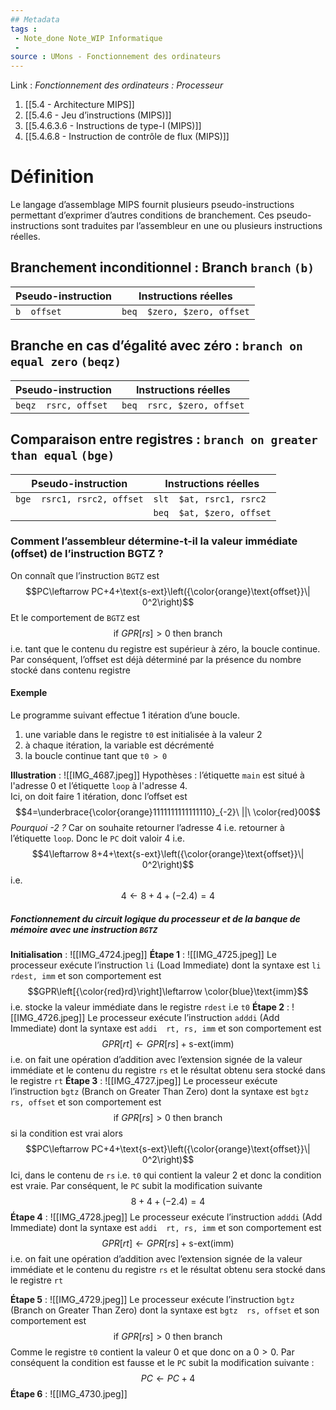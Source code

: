 ```yaml
---
## Metadata
tags : 
 - Note_done Note_WIP Informatique
 - 
source : UMons - Fonctionnement des ordinateurs
---
```


Link :
_Fonctionnement des ordinateurs : Processeur_
1. [[5.4 - Architecture MIPS]]
2. [[5.4.6 - Jeu d’instructions (MIPS)]]
3. [[5.4.6.3.6 - Instructions de type-I (MIPS)]]
4. [[5.4.6.8 - Instruction de contrôle de flux (MIPS)]]

# Définition
Le langage d’assemblage MIPS fournit plusieurs pseudo-instructions permettant d’exprimer d’autres conditions de branchement. Ces pseudo-instructions sont traduites par l’assembleur en une ou plusieurs instructions réelles.
## Branchement inconditionnel : Branch `branch` `(b)`

| Pseudo-instruction | Instructions réelles        |
| ------------------ | --------------------------- |
| `b  offset`        | `beq  $zero, $zero, offset` |
## Branche en cas d’égalité avec zéro : `branch on equal zero` `(beqz)`
| Pseudo-instruction   | Instructions réelles       |
| -------------------- | -------------------------- |
| `beqz  rsrc, offset` | `beq  rsrc, $zero, offset` |
## Comparaison entre registres : `branch on greater than equal` `(bge)`
| Pseudo-instruction          | Instructions réelles      |
| --------------------------- | ------------------------- |
| `bge  rsrc1, rsrc2, offset` | `slt  $at, rsrc1, rsrc2`  |
|                             | `beq  $at, $zero, offset` |


### Comment l’assembleur détermine-t-il la valeur immédiate (offset) de l’instruction BGTZ ?
On connaît que l’instruction `BGTZ` est $$PC\leftarrow PC+4+\text{s-ext}\left({\color{orange}\text{offset}}\| 0^2\right)$$ Et le comportement de `BGTZ` est $$\text{if }GPR\left[rs\right]> 0\text{ then branch}$$ i.e. tant que le contenu du registre est supérieur à zéro, la boucle continue. 
Par conséquent, l’offset est déjà déterminé par la présence du nombre stocké dans contenu registre 

#### Exemple
Le programme suivant effectue 1 itération d’une boucle.
1. une variable dans le registre `t0` est initialisée à la valeur 2
2. à chaque itération, la variable est décrémenté 
3. la boucle continue tant que `t0 > 0`

**Illustration** : ![[IMG_4687.jpeg]]
Hypothèses : l’étiquette `main` est situé à l'adresse 0 et l’étiquette `loop` à l'adresse 4.
\
Ici, on doit faire 1 itération, donc l’offset est $$4=\underbrace{\color{orange}1111111111111110}_{-2}\ ||\ \color{red}00$$ _Pourquoi -2 ?_ 
Car on souhaite retourner l’adresse 4 i.e. retourner à l’étiquette `loop`. Donc le `PC` doit valoir 4 i.e. $$4\leftarrow 8+4+\text{s-ext}\left({\color{orange}\text{offset}}\| 0^2\right)$$ i.e. $$4\leftarrow 8+4+(-2.4)=4$$

##### Fonctionnement du circuit logique du processeur et de la banque de mémoire avec une instruction `BGTZ` 
**Initialisation** : ![[IMG_4724.jpeg]]
**Étape 1** : ![[IMG_4725.jpeg]]
Le processeur exécute l’instruction `li` (Load Immediate) dont la syntaxe est `li  rdest, imm` et son comportement est $$GPR\left[{\color{red}rd}\right]\leftarrow \color{blue}\text{imm}$$ i.e. stocke la valeur immédiate dans le registre `rdest` i.e `t0` 
**Étape 2** : ![[IMG_4726.jpeg]]
Le processeur exécute l’instruction `adddi` (Add Immediate) dont la syntaxe est `addi  rt, rs, imm` et son comportement est $$GPR[rt]\leftarrow GPR[rs]+ \text{s-ext}(\text{imm})$$ i.e. on fait une opération d’addition avec l’extension signée de la valeur immédiate et le contenu du registre `rs` et le résultat obtenu sera stocké dans le registre `rt` 
**Étape 3** : ![[IMG_4727.jpeg]]
Le processeur exécute l’instruction `bgtz` (Branch on Greater Than Zero) dont la syntaxe est `bgtz  rs, offset` et son comportement est $$\text{if }GPR\left[rs\right]> 0\text{ then branch}$$ si la condition est vrai alors $$PC\leftarrow PC+4+\text{s-ext}\left({\color{orange}\text{offset}}\| 0^2\right)$$ Ici, dans le contenu de `rs` i.e. `t0` qui contient la valeur 2 et donc la condition est vraie. Par conséquent, le `PC` subit la modification suivante $$8+4+ (-2.4)=4$$ 
**Étape 4** : ![[IMG_4728.jpeg]]
Le processeur exécute l’instruction `adddi` (Add Immediate) dont la syntaxe est `addi  rt, rs, imm` et son comportement est $$GPR[rt]\leftarrow GPR[rs]+ \text{s-ext}(\text{imm})$$ i.e. on fait une opération d’addition avec l’extension signée de la valeur immédiate et le contenu du registre `rs` et le résultat obtenu sera stocké dans le registre `rt` 

**Étape 5** : ![[IMG_4729.jpeg]]
Le processeur exécute l’instruction `bgtz` (Branch on Greater Than Zero) dont la syntaxe est `bgtz  rs, offset` et son comportement est $$\text{if }GPR\left[rs\right]> 0\text{ then branch}$$ Comme le registre `t0` contient la valeur 0 et que donc on a $0>0$. Par conséquent la condition est fausse et le `PC` subit la modification suivante : $$PC\leftarrow PC+4$$
**Étape 6** : ![[IMG_4730.jpeg]]